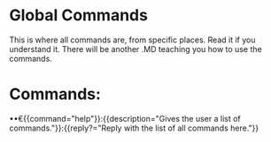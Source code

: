 # Global Commands
This is where all commands are, from specific places. Read it if you understand it. There will be another .MD teaching you how to use the commands.

# Commands:
••€{{command="help"}}:{{description="Gives the user a list of commands."}}:{{reply?="Reply with the list of all commands here."}}